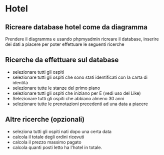 # Hotel

## Ricreare database hotel come da diagramma

Prendere il diagramma e usando phpmyadmin ricreare il database,
inserire dei dati a piacere per poter effettuare le seguenti ricerche

## Ricerche da effettuare sul database

- selezionare tutti gli ospiti
- selezionare tutti gli ospiti che sono stati identificati con la carta di identitá
- selezionare tutte le stanze del primo piano
- selezionare tutti gli ospiti che iniziano per E (vedi uso del Like)
- Selezionare tutti gli ospiti che abbiano almeno 30 anni
- selezionare tutte le prenotazioni precedenti ad una data a piacere

## Altre ricerche (opzionali)

- seleziona tutti gli ospiti nati dopo una certa data
- calcola il totale degli ordini ricevuti
- calcola il prezzo massimo pagato
- calcola quanti posti letto ha l'hotel in totale.
